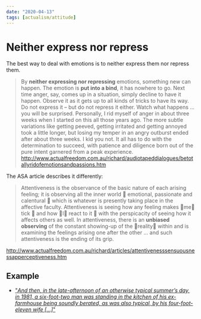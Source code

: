 ```yaml
---
date: "2020-04-13"
tags: [actualism/attitude]
---
```


# Neither express nor repress

The best way to deal with emotions is to neither express them nor repress them.

> By **neither expressing nor repressing** emotions, something new can happen. The emotion is **put into a bind**, it has nowhere to go. Next time anger, say, comes up in a situation, simply decline to have it happen. Observe it as it gets up to all kinds of tricks to have its way. Do not express it – but do not repress it either. Watch what happens ... you will be surprised. Personally, I rid myself of anger in about three weeks when I started on this all those years ago. The more subtle variations like getting peeved, getting irritated and getting annoyed took a little longer, but losing my temper in an angry outburst ended after about three weeks. I kid you not. It all has to do with the determination to succeed, with patience and diligence born out of the pure intent garnered from a peak experience. <http://www.actualfreedom.com.au/richard/audiotapeddialogues/betotallyridofemotionsandpassions.htm>

The ASA article describes it differently:

> Attentiveness is the observance of the basic nature of each arising feeling; it is observing all the inner world  emotional, passionate and calentural  which is whatever is presently taking place in the affective faculty. Attentiveness is seeing how any feeling makes me tick  and how I react to it  with the perspicacity of seeing how it affects others as well. In attentiveness, there is an **unbiased observing** of the constant showing-up of the reality within and is examining the feelings arising one after the other ... and such attentiveness is the ending of its grip.

<http://www.actualfreedom.com.au/richard/articles/attentivenesssensuousnessapperceptiveness.htm>

## Example

* ["*And then, in the late-afternoon of an otherwise typical summer’s day, in 1981, a six-foot-two man was standing in the kitchen of his ex-farmhouse being soundly berated, as was also typical, by his four-foot-eleven wife \[...\]*"](http://actualfreedom.com.au/richard/listdcorrespondence/listd33.htm#13Jan13)

